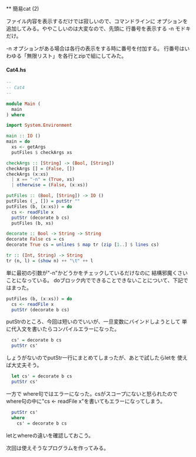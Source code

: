 ** 簡易cat (2)

ファイル内容を表示するだけでは寂しいので、コマンドラインに
オプションを追加してみる。ややこしいのは大変なので、先頭に
行番号を表示する -n モドキだけ。

-n オプションがある場合は各行の表示をする時に番号を付加する。
行番号はいわゆる「無限リスト」を各行とzipで組にしてみた。

#### Cat4.hs

```haskell
-- 
-- Cat4
-- 

module Main (
  main
) where

import System.Environment

main :: IO ()
main = do
  xs <- getArgs
  putFiles $ checkArgs xs

checkArgs :: [String] -> (Bool, [String])
checkArgs [] = (False, [])
checkArgs (x:xs)
  | x == "-n" = (True, xs)
  | otherwise = (False, (x:xs))

putFiles :: (Bool, [String]) -> IO ()
putFiles (_, []) = putStr ""
putFiles (b, (x:xs)) = do
  cs <- readFile x
  putStr (decorate b cs)
  putFiles (b, xs)

decorate :: Bool -> String -> String
decorate False cs = cs
decorate True cs = unlines $ map tr (zip [1..] $ lines cs)

tr :: (Int, String) -> String
tr (n, l) = (show n) ++ "\t" ++ l
```

単に最初の引数が"-n"かどうかをチェックしているだけなのに
結構邪魔くさいことになっている。
doブロック内でできることできないことについて、下記ではまった。

```haskell
putFiles (b, (x:xs)) = do
  cs <- readFile x
  putStr (decorate b cs)
```

putStrのところ、今回は短いのでいいが、一旦変数にバインドしようとして
単に代入文を書いたらコンパイルエラーになった。

```haskell
  cs' = decorate b cs
  putStr cs'
```

しょうがないのでputStr一行にまとめてしまったが、あとで試したらletを
使えば大丈夫そう。

```haskell
  let cs' = decorate b cs
  putStr cs'
```

一方で where句ではエラーになった。csがスコープにないと怒られたので
where句の中に"cs <- readFile x"を書いてもエラーになってしまう。

```haskell
  putStr cs'
  where
    cs' = decorate b cs
```
letとwhereの違いを確認しておこう。

次回は使えそうなプログラムを作ってみる。




